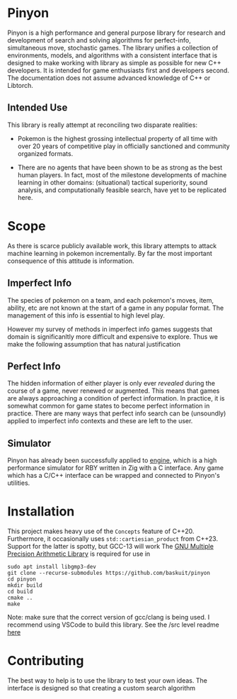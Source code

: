 
# Pinyon

Pinyon is a high performance and general purpose library for research and development of search and solving algorithms for perfect-info, simultaneous move, stochastic games.
The library unifies a collection of environments, models, and algorithms with a consistent interface that is designed to make working with library as simple as possible for new C++ developers. It is intended for game enthusiasts first and developers second. The documentation does not assume advanced knowledge of C++ or Libtorch.

## Intended Use

This library is really attempt at reconciling two disparate realities:

* Pokemon is the highest grossing intellectual property of all time with over 20 years of competitive play in officially sanctioned and community organized formats.

* There are no agents that have been shown to be as strong as the best human players. In fact, most of the milestone developments of machine learning in other domains: (situational) tactical superiority, sound analysis, and computationally feasible search, have yet to be replicated here.

# Scope

As there is scarce publicly available work, this library attempts to attack machine learning in pokemon incrementally. By far the most important consequence of this attitude is information.

## Imperfect Info

The species of pokemon on a team, and each pokemon's moves, item, ability, etc are not known at the start of a game in any popular format. The management of this info is essential to high level play.

However my survey of methods in imperfect info games suggests that domain is significanltly more difficult and expensive to explore. Thus we make the following assumption that has natural justification

## Perfect Info

The hidden information of either player is only ever *revealed* during the course of a game, never renewed or augmented.
This means that games are always approaching a condition of perfect information. In practice, it is somewhat common for game states to become perfect information in practice. There are many ways that perfect info search can be (unsoundly) applied to imperfect info contexts and these are left to the user.

## Simulator
Pinyon has already been successfully applied to [engine](https://github.com/pkmn/engine), which is a high performance simulator for RBY written in Zig with a C interface. Any game which has a C/C++ interface can be wrapped and connected to Pinyon's utilities. 

# Installation
This project makes heavy use of the `Concepts` feature of C++20. Furthermore, it occasionally uses `std::cartiesian_product` from C++23. Support for the latter is spotty, but GCC-13 will work
The [GNU Multiple Precision Arithmetic Library](https://gmplib.org/) is required for use in
```
sudo apt install libgmp3-dev
git clone --recurse-submodules https://github.com/baskuit/pinyon
cd pinyon
mkdir build
cd build
cmake ..
make
```
Note: make sure that the correct version of gcc/clang is being used. I recommend using VSCode to build this library. See the /src level readme [here](src/readme.md#LanguageandDevelopmentEnvironment)

# Contributing

The best way to help is to use the library to test your own ideas. The interface is designed so that creating a custom search algorithm
